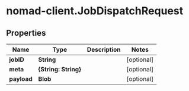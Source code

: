 # nomad-client.JobDispatchRequest

## Properties

Name | Type | Description | Notes
------------ | ------------- | ------------- | -------------
**jobID** | **String** |  | [optional] 
**meta** | **{String: String}** |  | [optional] 
**payload** | **Blob** |  | [optional] 


